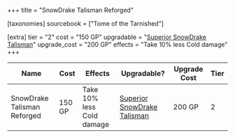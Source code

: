 +++
title = "SnowDrake Talisman Reforged"

[taxonomies]
sourcebook = ["Tome of the Tarnished"]

[extra]
tier = "2"
cost = "150 GP"
upgradable = "[Superior SnowDrake Talisman](@/items/talismans/Superior-SnowDrake-Talisman.md)"
upgrade_cost = "200 GP"
effects = "Take 10% less Cold damage"
+++

| Name                          | Cost    | Effects                                                                                           | Upgradable? | Upgrade Cost | Tier |
| ----------------------------- | ------- | ----------------------------------------------------------------------------------------------- | ----------- | ------------ | ---- |
| SnowDrake Talisman Reforged | 150 GP | Take 10% less Cold damage | [Superior SnowDrake Talisman](@/items/talismans/Superior-SnowDrake-Talisman.md) | 200 GP | 2 |
